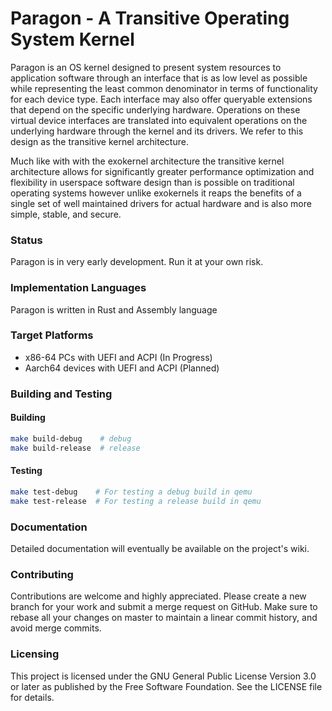 # Paragon - A Transitive Operating System Kernel

Paragon is an OS kernel designed to present system resources to application software through an interface that is as low level as possible while representing the least common denominator in terms of functionality for each device type. Each interface may also offer queryable extensions that depend on the specific underlying hardware. Operations on these virtual device interfaces are translated into equivalent operations on the underlying hardware through the kernel and its drivers. We refer to this design as the transitive kernel architecture.

Much like with with the exokernel architecture the transitive kernel architecture allows for significantly greater performance optimization and flexibility in userspace software design than is possible on traditional operating systems however unlike exokernels it reaps the benefits of a single set of well maintained drivers for actual hardware and is also more simple, stable, and secure.

### Status

Paragon is in very early development. Run it at your own risk.

### Implementation Languages

Paragon is written in Rust and Assembly language

### Target Platforms

- x86-64 PCs with UEFI and ACPI (In Progress)
- Aarch64 devices with UEFI and ACPI (Planned)

### Building and Testing

#### Building

```bash
make build-debug    # debug
make build-release  # release
```
#### Testing

```bash
make test-debug    # For testing a debug build in qemu
make test-release  # For testing a release build in qemu
```
### Documentation

Detailed documentation will eventually be available on the project's wiki.

### Contributing

Contributions are welcome and highly appreciated. Please create a new branch for your work and submit a merge request on GitHub. Make sure to rebase all your changes on master to maintain a linear commit history, and avoid merge commits.

### Licensing
This project is licensed under the GNU General Public License Version 3.0 or later as published by the Free Software Foundation. See the LICENSE file for details.